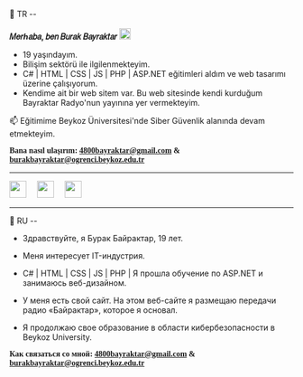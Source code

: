 👋 TR --
<br><br>
<b>𝑀𝑒𝑟ℎ𝑎𝑏𝑎, 𝑏𝑒𝑛 𝐵𝑢𝑟𝑎𝑘 𝐵𝑎𝑦𝑟𝑎𝑘𝑡𝑎𝑟</b>
<a href="https://burakbayraktar.ga"><img src="https://burakbayraktar.ga/favicon.ico" width="20" height="20"/></a>

-  19 yaşındayım.
-  Bilişim sektörü ile ilgilenmekteyim.
-  C# | HTML | CSS | JS | PHP | ASP.NET eğitimleri aldım ve web tasarımı üzerine çalışıyorum.
-  Kendime ait bir web sitem var. Bu web sitesinde kendi kurduğum Bayraktar Radyo'nun yayınına yer vermekteyim.

📫 Eğitimime Beykoz Üniversitesi'nde Siber Güvenlik alanında devam etmekteyim.

<b style="font-family:Verdana"> Bana nasıl ulaşırım: 4800bayraktar@gmail.com & burakbayraktar@ogrenci.beykoz.edu.tr </b><br>

<hr>
<a href="https://instagram.com/_brkbyrktr"><img src="https://upload.wikimedia.org/wikipedia/commons/thumb/e/e7/Instagram_logo_2016.svg/2048px-Instagram_logo_2016.svg.png" width="30" height="30" /></a>
<a href="https://www.linkedin.com/in/brkbyrktr/" style="margin-left:15px; margin-right:15px;"><img src="https://cdn-icons-png.flaticon.com/512/174/174857.png" width="30" height="30" /></a>
<a href="https://twitter.com/4805bayraktar"><img src="https://upload.wikimedia.org/wikipedia/commons/thumb/4/4f/Twitter-logo.svg/2491px-Twitter-logo.svg.png" width="30" height="30" /></a>

<hr>

👋 RU --
- Здравствуйте, я Бурак Байрактар, 19 лет.
- Меня интересует IT-индустрия.
- С# | HTML | CSS | JS | PHP | Я прошла обучение по ASP.NET и занимаюсь веб-дизайном.

- У меня есть свой сайт. На этом веб-сайте я размещаю передачи радио «Байрактар», которое я основал.

- Я продолжаю свое образование в области кибербезопасности в Beykoz University.

<b style="font-family:Verdana"> Как связаться со мной: 4800bayraktar@gmail.com & burakbayraktar@ogrenci.beykoz.edu.tr </b>

